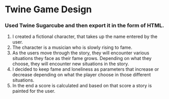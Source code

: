 # Twine Game Design
### Used Twine Sugarcube and then export it in the form of HTML.

1) I created a fictional character, that takes up the name entered by the user.
2) The character is a musician who is slowly rising to fame.
3) As the users move through the story, they will encounter various situations they face as their fame grows. Depending on what they choose, they will encounter new situations in the story.
4) I decided to keep fame and loneliness as parameters that increase or decrease depending on what the player choose in those different situations.
5) In the end a score is calculated and based on that score a story is painted for the user.

